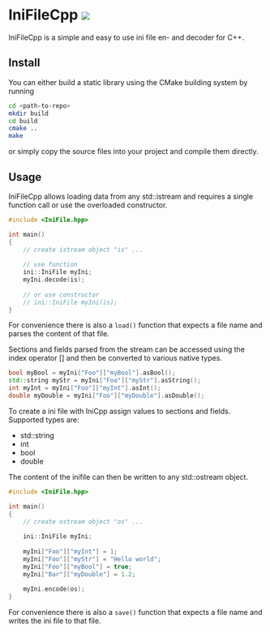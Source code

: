# IniFileCpp ![](https://travis-ci.org/Rookfighter/IniFileCpp.svg?branch=master)

IniFileCpp is a simple and easy to use ini file en- and decoder for C++.

## Install

You can either build a static library using the CMake building system by running

```sh
cd <path-to-repo>
mkdir build
cd build
cmake ..
make
``` 

or simply copy the source files into your project and compile them directly.

## Usage

IniFileCpp allows loading data from any std::istream and requires a single function call or use the overloaded constructor.

```cpp
#include <IniFile.hpp>

int main()
{
	// create istream object "is" ...
	
	// use function	
	ini::IniFile myIni;
	myIni.decode(is);
	
	// or use constructor
	// ini::IniFile myIni(is);
}
```


For convenience there is also a ```load()``` function that expects a file name and parses the content of that file.

Sections and fields parsed from the stream can be accessed using the index operator [] and then be converted to various native types.

```cpp
bool myBool = myIni["Foo"]["myBool"].asBool();
std::string myStr = myIni["Foo"]["myStr"].asString();
int myInt = myIni["Foo"]["myInt"].asInt();
double myDouble = myIni["Foo"]["myDouble"].asDouble();
```

To create a ini file with IniCpp assign values to sections and fields. Supported types are:

* std::string
* int
* bool
* double

The content of the inifile can then be written to any std::ostream object.

```cpp
#include <IniFile.hpp>

int main()
{
	// create ostream object "os" ...
	
	ini::IniFile myIni;
	
	myIni["Foo"]["myInt"] = 1;
	myIni["Foo"]["myStr"] = "Hello world";
	myIni["Foo"]["myBool"] = true;
	myIni["Bar"]["myDouble"] = 1.2;
	
	myIni.encode(os);
}
```

For convenience there is also a ```save()``` function that expects a file name and writes the ini file to that file.
